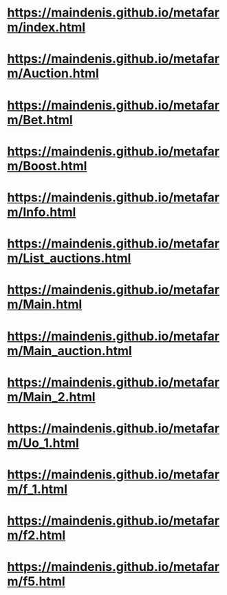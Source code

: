 # https://maindenis.github.io/metafarm/index.html
# https://maindenis.github.io/metafarm/Auction.html
# https://maindenis.github.io/metafarm/Bet.html
# https://maindenis.github.io/metafarm/Boost.html
# https://maindenis.github.io/metafarm/Info.html
# https://maindenis.github.io/metafarm/List_auctions.html
# https://maindenis.github.io/metafarm/Main.html
# https://maindenis.github.io/metafarm/Main_auction.html
# https://maindenis.github.io/metafarm/Main_2.html
# https://maindenis.github.io/metafarm/Uo_1.html
# https://maindenis.github.io/metafarm/f_1.html
# https://maindenis.github.io/metafarm/f2.html
# https://maindenis.github.io/metafarm/f5.html